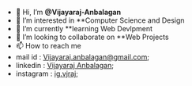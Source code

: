 - 👋 Hi, I’m **@Vijayaraj-Anbalagan**
- 👀 I’m interested in **Computer Science and Design
- 🌱 I’m currently **learning Web Devlpment
- 💞️ I’m looking to collaborate on **Web Projects
- 📫 How to reach me
- mail id : Vijayaraj.anbalagan@gmail.com;
- linkedin : [Vijayaraj Anbalagan](https://www.linkedin.com/in/vijayaraj-anbalagan-6595a3243/?originalSubdomain=in);
- instagram : [ig.vjraj](https://www.instagram.com/ig.vjraj);
<!---
Vijayaraj-Anbalagan/Vijayaraj-Anbalagan is a ✨ special ✨ repository because its `README.md` (this file) appears on your GitHub profile.
You can click the Preview link to take a look at your changes.
--->
